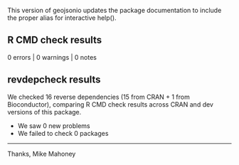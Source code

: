 This version of geojsonio updates the package documentation to include the proper alias for interactive help().

## R CMD check results

0 errors | 0 warnings | 0 notes

## revdepcheck results

We checked 16 reverse dependencies (15 from CRAN + 1 from Bioconductor), comparing R CMD check results across CRAN and dev versions of this package.

 * We saw 0 new problems
 * We failed to check 0 packages

-------

Thanks,
Mike Mahoney
